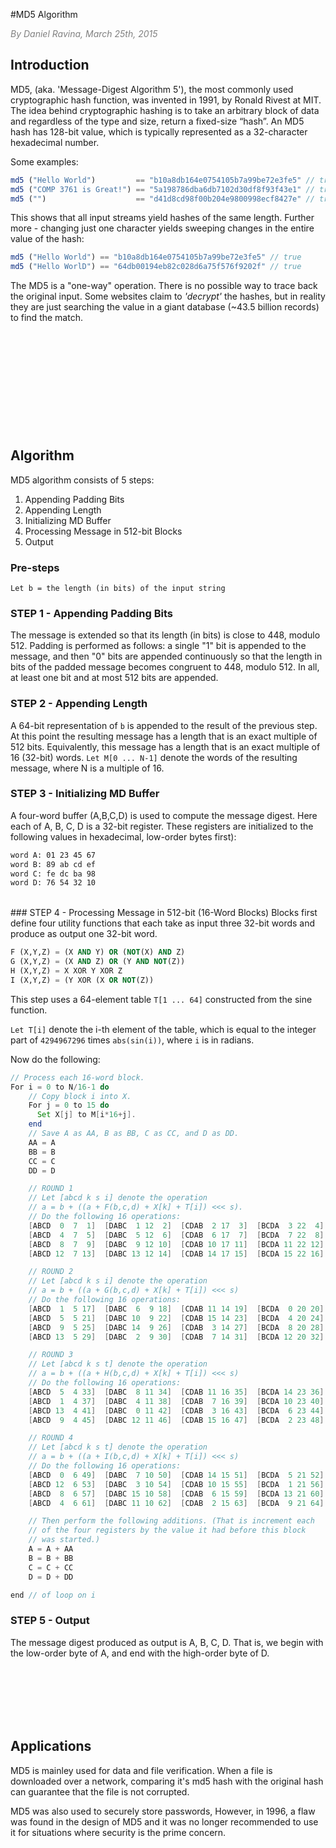 <style>
  .caption {color:grey; font-style:italic;}
  .pb {page-break-after: always;}
</style>

#MD5 Algorithm
<div class="caption">By Daniel Ravina,  March 25th, 2015</div>


## Introduction

MD5, (aka. 'Message-Digest Algorithm 5'), the most commonly used cryptographic hash function, was invented in 1991, by Ronald Rivest at MIT. The idea behind cryptographic hashing is to take an arbitrary block of data and regardless of the type and size, return a fixed-size “hash”. An MD5 hash has 128-bit value, which is typically represented as a 32-character hexadecimal number.

Some examples:

```js
md5 ("Hello World")         == "b10a8db164e0754105b7a99be72e3fe5" // true
md5 ("COMP 3761 is Great!") == "5a198786dba6db7102d30df8f93f43e1" // true 
md5 ("")                    == "d41d8cd98f00b204e9800998ecf8427e" // true
```
This shows that all input streams yield hashes of the same length. Further more -  changing just one character yields sweeping changes in the entire value of the hash:

```js
md5 ("Hello World") == "b10a8db164e0754105b7a99be72e3fe5" // true
md5 ("Hello WorlD") == "64db00194eb82c028d6a75f576f9202f" // true
```
The MD5 is a "one-way" operation. There is no possible way to trace back the original input. Some websites claim to *'decrypt'*  the hashes, but in reality they are just searching the value in a giant database (~43.5 billion records) to find the match.

<div style="margin-bottom:200px"></div>

## Algorithm
MD5 algorithm consists of 5 steps:

1. Appending Padding Bits
2. Appending Length
3. Initializing MD Buffer
4. Processing Message in 512-bit Blocks
5. Output

### Pre-steps
`Let b = the length (in bits) of the input string`

### STEP 1 - Appending Padding Bits
The message is extended so that its length (in bits) is
close to 448, modulo 512. Padding is performed as follows: a single "1" bit is appended to the message, and then "0" bits are appended continuously so that the length in bits of the padded message becomes congruent to 448, modulo 512. In all, at least one bit and at most 512 bits are appended.

### STEP 2 - Appending Length
A 64-bit representation of `b` is appended to the result of the previous
step. At this point the resulting message has a length that is an exact multiple of 512 bits. Equivalently, this message has a length that is an exact multiple of 16 (32-bit) words. `Let M[0 ... N-1]` denote the words of the resulting message, where N is a multiple of 16.

### STEP 3 - Initializing MD Buffer
A four-word buffer (A,B,C,D) is used to compute the message digest. 
Here each of A, B, C, D is a 32-bit register. These registers are initialized to the following values in hexadecimal, low-order bytes first):

```bash
word A: 01 23 45 67
word B: 89 ab cd ef
word C: fe dc ba 98
word D: 76 54 32 10
```
<br>
### STEP 4 - Processing Message in 512-bit (16-Word Blocks) Blocks
first define four utility functions that each take as input
   three 32-bit words and produce as output one 32-bit word.

```sql
F (X,Y,Z) = (X AND Y) OR (NOT(X) AND Z)
G (X,Y,Z) = (X AND Z) OR (Y AND NOT(Z))
H (X,Y,Z) = X XOR Y XOR Z
I (X,Y,Z) = (Y XOR (X OR NOT(Z))
```
This step uses a 64-element table `T[1 ... 64]` constructed from the
sine function. 

`Let T[i]` denote the i-th element of the table, which
is equal to the integer part of `4294967296` times `abs(sin(i))`, where `i`
is in radians.

Now do the following:

```java
// Process each 16-word block. 
For i = 0 to N/16-1 do
	// Copy block i into X.
	For j = 0 to 15 do
	  Set X[j] to M[i*16+j].
	end
	// Save A as AA, B as BB, C as CC, and D as DD.
	AA = A
	BB = B
	CC = C
	DD = D

	// ROUND 1
	// Let [abcd k s i] denote the operation
	// a = b + ((a + F(b,c,d) + X[k] + T[i]) <<< s). 
	// Do the following 16 operations:
	[ABCD  0  7  1]  [DABC  1 12  2]  [CDAB  2 17  3]  [BCDA  3 22  4]
	[ABCD  4  7  5]  [DABC  5 12  6]  [CDAB  6 17  7]  [BCDA  7 22  8]
	[ABCD  8  7  9]  [DABC  9 12 10]  [CDAB 10 17 11]  [BCDA 11 22 12]
	[ABCD 12  7 13]  [DABC 13 12 14]  [CDAB 14 17 15]  [BCDA 15 22 16]

	// ROUND 2 
	// Let [abcd k s i] denote the operation
	// a = b + ((a + G(b,c,d) + X[k] + T[i]) <<< s) 
	// Do the following 16 operations:
	[ABCD  1  5 17]  [DABC  6  9 18]  [CDAB 11 14 19]  [BCDA  0 20 20]
	[ABCD  5  5 21]  [DABC 10  9 22]  [CDAB 15 14 23]  [BCDA  4 20 24]
	[ABCD  9  5 25]  [DABC 14  9 26]  [CDAB  3 14 27]  [BCDA  8 20 28]
	[ABCD 13  5 29]  [DABC  2  9 30]  [CDAB  7 14 31]  [BCDA 12 20 32]

	// ROUND 3
	// Let [abcd k s t] denote the operation
	// a = b + ((a + H(b,c,d) + X[k] + T[i]) <<< s)
	// Do the following 16 operations:
	[ABCD  5  4 33]  [DABC  8 11 34]  [CDAB 11 16 35]  [BCDA 14 23 36]
	[ABCD  1  4 37]  [DABC  4 11 38]  [CDAB  7 16 39]  [BCDA 10 23 40]
	[ABCD 13  4 41]  [DABC  0 11 42]  [CDAB  3 16 43]  [BCDA  6 23 44]
	[ABCD  9  4 45]  [DABC 12 11 46]  [CDAB 15 16 47]  [BCDA  2 23 48]

	// ROUND 4
	// Let [abcd k s t] denote the operation
	// a = b + ((a + I(b,c,d) + X[k] + T[i]) <<< s)
	// Do the following 16 operations:
	[ABCD  0  6 49]  [DABC  7 10 50]  [CDAB 14 15 51]  [BCDA  5 21 52]
	[ABCD 12  6 53]  [DABC  3 10 54]  [CDAB 10 15 55]  [BCDA  1 21 56]
	[ABCD  8  6 57]  [DABC 15 10 58]  [CDAB  6 15 59]  [BCDA 13 21 60]
	[ABCD  4  6 61]  [DABC 11 10 62]  [CDAB  2 15 63]  [BCDA  9 21 64]

	// Then perform the following additions. (That is increment each
	// of the four registers by the value it had before this block
	// was started.)
	A = A + AA
	B = B + BB
	C = C + CC
	D = D + DD

end // of loop on i 
```
### STEP 5 - Output
The message digest produced as output is A, B, C, D. That is, 
we begin with the low-order byte of A, and end with the high-order byte of D.

<br><br><br><br><br>
## Applications


MD5 is mainley used for data and file verification. When a file is downloaded over a network, comparing it's md5 hash with the original hash can guarantee that the file is not corrupted.

MD5 was also used to securely store passwords, However, in 1996, a flaw was found in the design of MD5 and it was no longer recommended to use it for situations where security is the prime concern.
